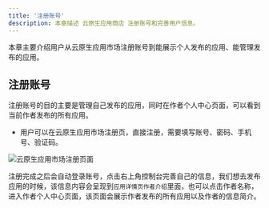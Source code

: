 ```yaml
---
title: '注册账号'
description: 本章描述 云原生应用商店 注册账号和完善用户信息。
---
```


本章主要介绍用户从云原生应用市场注册账号到能展示个人发布的应用、能管理发布的应用。

## 注册账号

注册账号的目的主要是管理自己发布的应用，同时在作者个人中心页面，可以看到当前作者发布的所有应用。

- 用户可以在云原生应用市场注册页，直接注册，需要填写账号、密码、手机号、验证码。

<img src='https://static.goodrain.com/app-store/docs/%E6%B3%A8%E5%86%8C%E9%A1%B5%E9%9D%A2.jpg' alt='云原生应用市场注册页面' /> 

注册完成之后会自动登录账号，点击右上角控制台完善自己的信息，我们想去发布应用的时候，该信息内容会呈现到`应用详情页作者介绍`里面，也可以点击作者名称，进入作者个人中心页面，该页面会展示作者发布的所有应用以及作者的信息简介。

